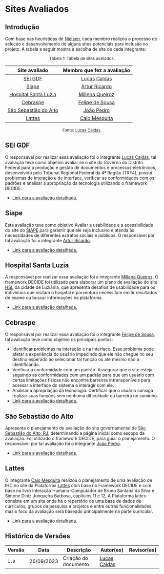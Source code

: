# Sites Avaliados

## Introdução
Com base nas heurísticas de [Nielsen](https://www.nngroup.com/people/jakob-nielsen/), cada membro realizou o processo de seleção e desenvolvimento de alguns sites potenciais para inclusão no projeto. A tabela a seguir mostra a escolha de site de cada integrante:

<font size="2"><p style="text-align: center">Tabela 1: Tabela de sites avaliados.</p></font>


<center>

| Site avaliado | Membro que fez a avaliação|
| :---------------------------------------------: | :----------------------: 
| [SEI GDF](#sei-gdf) | [Lucas Caldas](https://github.com/lucascaldasb)
| [Siape](#siape) | [Artur Ricardo](https://github.com/algorithmorphic) 
| [Hospital Santa Luzia](#hospital-santa-luzia) | [Millena Queiroz](https://github.com/MillenaQueiroz)
| [Cebraspe](#cebraspe) | [Felipe de Sousa](https://github.com/fsousac)
| [São Sebastião do Alto](#sao-sebastiao-do-alto) | [João Pedro](https://github.com/JoosPerro)
| [Lattes](#lattes) | [Caio Mesquita](https://github.com/Caiomesvie)

</center>

<font size="2"><p style="text-align: center">Fonte: [Lucas Caldas](https://github.com/lucascaldasb).</p></font>


## SEI GDF
O responsável por realizar essa avaliação foi o integrante [Lucas Caldas](https://github.com/lucascaldasb), tal avaliação teve como objetivo avaliar se o site do Governo do Distrito Federal para a produção e gestão de documentos e processos eletrônicos, desenvolvido pelo Tribunal Regional Federal da 4ª Região (TRF4), possui problemas de interação e de
interface, verificar as conformidades com os padrões e analisar a apropriação da tecnologia utilizando o framework DECIDE.

* [Link para a avaliação detalhada.](avaliacoes/avaliacao-sei-gdf.pdf ':ignore')

## Siape
Esta avaliação teve como objetivo Avaliar a usabilidade e a acessibilidade do site do [SIAPE](https://visita.seape.df.gov.br/) para garantir que ele seja inclusivo e atenda às necessidades de diferentes estratos sociais e públicos. O responsável por tal avaliação foi o integrante [Artur Ricardo](https://github.com/algorithmorphic).

* [Link para a avaliação detalhada.](avaliacoes/avaliacao-siape.pdf ':ignore')

## Hospital Santa Luzia
A responsável por realizar essa avaliação foi a integrante [Millena Queiroz](https://github.com/MillenaQueiroz). O framework DECIDE foi utilizado para elaborar um plano de avaliação do site [HSL](https://hsluziania.com.br/) da cidade de Luziânia, que apresenta desafios de usabilidade para os indivíduos que visitam o hospital e porventura necessitam emitir resultados de exame ou buscar informações na plataforma.

* [Link para a avaliação detalhada.](avaliacoes/avaliacao-hsl.pdf ':ignore')

## Cebraspe
O responsável por realizar essa avaliação foi o integrante [Felipe de Sousa](https://github.com/fsousac), tal avaliação teve como objetivo os principais pontos:

* Identificar problemas na interação e na interface. Esse problema pode afetar a experiência do usuário impedindo que ele não chegue no seu destino esperado ao selecionar tal função ou até mesmo não a identificando.
* Verificar a conformidade com um padrão. Assegurar que o site esteja seguindo as conformidades com um padrão para que um usuário com certas limitações físicas não encontre barreiras intransponíveis para acessar a interface do sistema e interagir com ele.
* Analisar a apropriação da tecnologia. Certificar que o usuário consiga realizar suas funções sem nenhuma dificuldade ou barreira no caminho.
* [Link para a avaliação detalhada.](avaliacoes/avaliacao-cebraspe.pdf ':ignore')

## São Sebastião do Alto
Apresenta o planejamento de avaliação do site governamental de [São Sebastião do Alto, RJ](http://ssalto.rj.gov.br/), determinando a página inicial como escopo da avaliação. Foi utilizado o framework DECIDE, para guiar o planejamento. O responsável por tal avaliação foi o integrante [João Pedro](https://github.com/JoosPerro).

* [Link para a avaliação detalhada.](avaliacoes/avaliacao-ssalto-rj.pdf ':ignore')

## Lattes
O integrante [Caio Mesquita](https://github.com/Caiomesvie) realizou o planejamento de uma avaliação de IHC no site da Plataforma [Lattes](https://lattes.cnpq.br) com base no Framework DECIDE e com base no livro Interação Humano-Computador de Bruno Santana da Silva e Simone Diniz
Junqueira Barbosa, capítulos 11 e 12.
A Plataforma lattes consiste em um site onde há o repertório de uma base de dados de currículos, grupos de pesquisa e projetos e entre outras funcionalidades, mas o foco da avaliação será baseado principalmente na parte curricular.

* [Link para a avaliação detalhada.](avaliacoes/avaliacoes/avaliacao-lattes.pdf ':ignore')

## Histórico de Versões

Versão  |   Data   | Descrição | Autor(es) | Revisor(es)
--------- | ------ | ------ | ---------- | ----------
 `1.0` | 26/09/2023 | Criação do documento | [Lucas Caldas](https://github.com/lucascaldasb)|


